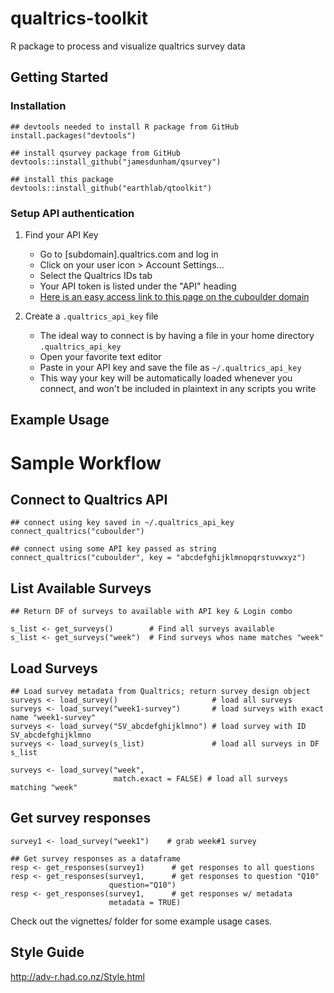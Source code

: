 # qualtrics-toolkit
R package to process and visualize qualtrics survey data

## Getting Started

### Installation

```
## devtools needed to install R package from GitHub
install.packages("devtools")

## install qsurvey package from GitHub
devtools::install_github("jamesdunham/qsurvey")

## install this package
devtools::install_github("earthlab/qtoolkit")
```

### Setup API authentication

1. Find your API Key
   * Go to [subdomain].qualtrics.com and log in
   * Click on your user icon > Account Settings...
   * Select the Qualtrics IDs tab
   * Your API token is listed under the "API" heading
   * [Here is an easy access link to this page on the cuboulder domain](https://cuboulder.qualtrics.com/ControlPanel/?ClientAction=ChangePage&Section=QualtricsIdsSection)

2. Create a `.qualtrics_api_key` file
   * The ideal way to connect is by having a file in your home directory `.qualtrics_api_key`
   * Open your favorite text editor
   * Paste in your API key and save the file as `~/.qualtrics_api_key`
   * This way your key will be automatically loaded whenever you connect, and won't be included in plaintext in any scripts you write
   
## Example Usage

# Sample Workflow

## Connect to Qualtrics API

```{r}
## connect using key saved in ~/.qualtrics_api_key
connect_qualtrics("cuboulder")

## connect using some API key passed as string
connect_qualtrics("cuboulder", key = "abcdefghijklmnopqrstuvwxyz")
```

## List Available Surveys

```{r}
## Return DF of surveys to available with API key & Login combo

s_list <- get_surveys()        # Find all surveys available
s_list <- get_surveys("week")  # Find surveys whos name matches "week"
```

## Load Surveys

```{r}
## Load survey metadata from Qualtrics; return survey design object
surveys <- load_survey()                     # load all surveys
surveys <- load_survey("week1-survey")       # load surveys with exact name "week1-survey"
surveys <- load_survey("SV_abcdefghijklmno") # load survey with ID SV_abcdefghijklmno
surveys <- load_survey(s_list)               # load all surveys in DF s_list

surveys <- load_survey("week",
                       match.exact = FALSE) # load all surveys matching "week"

```

## Get survey responses

```{r}
survey1 <- load_survey("week1")    # grab week#1 survey

## Get survey responses as a dataframe
resp <- get_responses(survey1)      # get responses to all questions
resp <- get_responses(survey1,      # get responses to question "Q10"
                      question="Q10")
resp <- get_responses(survey1,      # get responses w/ metadata
                      metadata = TRUE)
```

Check out the vignettes/ folder for some example usage cases.

## Style Guide

http://adv-r.had.co.nz/Style.html
